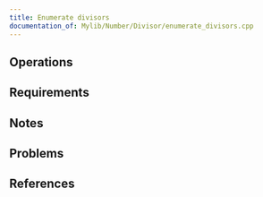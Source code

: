 ```yaml
---
title: Enumerate divisors
documentation_of: Mylib/Number/Divisor/enumerate_divisors.cpp
---
```


## Operations

## Requirements

## Notes

## Problems

## References
